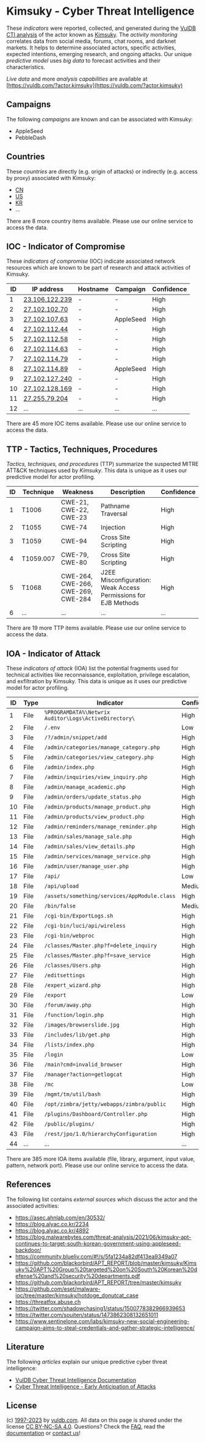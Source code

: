 # Kimsuky - Cyber Threat Intelligence

These _indicators_ were reported, collected, and generated during the [VulDB CTI analysis](https://vuldb.com/?kb.cti) of the actor known as [Kimsuky](https://vuldb.com/?actor.kimsuky). The _activity monitoring_ correlates data from social media, forums, chat rooms, and darknet markets. It helps to determine associated actors, specific activities, expected intentions, emerging research, and ongoing attacks. Our unique _predictive model_ uses _big data_ to forecast activities and their characteristics.

_Live data_ and more _analysis capabilities_ are available at [https://vuldb.com/?actor.kimsuky](https://vuldb.com/?actor.kimsuky)

## Campaigns

The following _campaigns_ are known and can be associated with Kimsuky:

* AppleSeed
* PebbleDash

## Countries

These _countries_ are directly (e.g. origin of attacks) or indirectly (e.g. access by proxy) associated with Kimsuky:

* [CN](https://vuldb.com/?country.cn)
* [US](https://vuldb.com/?country.us)
* [KR](https://vuldb.com/?country.kr)
* ...

There are 8 more country items available. Please use our online service to access the data.

## IOC - Indicator of Compromise

These _indicators of compromise_ (IOC) indicate associated network resources which are known to be part of research and attack activities of Kimsuky.

ID | IP address | Hostname | Campaign | Confidence
-- | ---------- | -------- | -------- | ----------
1 | [23.106.122.239](https://vuldb.com/?ip.23.106.122.239) | - | - | High
2 | [27.102.102.70](https://vuldb.com/?ip.27.102.102.70) | - | - | High
3 | [27.102.107.63](https://vuldb.com/?ip.27.102.107.63) | - | AppleSeed | High
4 | [27.102.112.44](https://vuldb.com/?ip.27.102.112.44) | - | - | High
5 | [27.102.112.58](https://vuldb.com/?ip.27.102.112.58) | - | - | High
6 | [27.102.114.63](https://vuldb.com/?ip.27.102.114.63) | - | - | High
7 | [27.102.114.79](https://vuldb.com/?ip.27.102.114.79) | - | - | High
8 | [27.102.114.89](https://vuldb.com/?ip.27.102.114.89) | - | AppleSeed | High
9 | [27.102.127.240](https://vuldb.com/?ip.27.102.127.240) | - | - | High
10 | [27.102.128.169](https://vuldb.com/?ip.27.102.128.169) | - | - | High
11 | [27.255.79.204](https://vuldb.com/?ip.27.255.79.204) | - | - | High
12 | ... | ... | ... | ...

There are 45 more IOC items available. Please use our online service to access the data.

## TTP - Tactics, Techniques, Procedures

_Tactics, techniques, and procedures_ (TTP) summarize the suspected MITRE ATT&CK techniques used by _Kimsuky_. This data is unique as it uses our predictive model for actor profiling.

ID | Technique | Weakness | Description | Confidence
-- | --------- | -------- | ----------- | ----------
1 | T1006 | CWE-21, CWE-22, CWE-23 | Pathname Traversal | High
2 | T1055 | CWE-74 | Injection | High
3 | T1059 | CWE-94 | Cross Site Scripting | High
4 | T1059.007 | CWE-79, CWE-80 | Cross Site Scripting | High
5 | T1068 | CWE-264, CWE-266, CWE-269, CWE-284 | J2EE Misconfiguration: Weak Access Permissions for EJB Methods | High
6 | ... | ... | ... | ...

There are 19 more TTP items available. Please use our online service to access the data.

## IOA - Indicator of Attack

These _indicators of attack_ (IOA) list the potential fragments used for technical activities like reconnaissance, exploitation, privilege escalation, and exfiltration by Kimsuky. This data is unique as it uses our predictive model for actor profiling.

ID | Type | Indicator | Confidence
-- | ---- | --------- | ----------
1 | File | `%PROGRAMDATA%\Netwrix Auditor\Logs\ActiveDirectory\` | High
2 | File | `/.env` | Low
3 | File | `/?/admin/snippet/add` | High
4 | File | `/admin/categories/manage_category.php` | High
5 | File | `/admin/categories/view_category.php` | High
6 | File | `/admin/index.php` | High
7 | File | `/admin/inquiries/view_inquiry.php` | High
8 | File | `/admin/manage_academic.php` | High
9 | File | `/admin/orders/update_status.php` | High
10 | File | `/admin/products/manage_product.php` | High
11 | File | `/admin/products/view_product.php` | High
12 | File | `/admin/reminders/manage_reminder.php` | High
13 | File | `/admin/sales/manage_sale.php` | High
14 | File | `/admin/sales/view_details.php` | High
15 | File | `/admin/services/manage_service.php` | High
16 | File | `/admin/user/manage_user.php` | High
17 | File | `/api/` | Low
18 | File | `/api/upload` | Medium
19 | File | `/assets/something/services/AppModule.class` | High
20 | File | `/bin/false` | Medium
21 | File | `/cgi-bin/ExportLogs.sh` | High
22 | File | `/cgi-bin/luci/api/wireless` | High
23 | File | `/cgi-bin/webproc` | High
24 | File | `/classes/Master.php?f=delete_inquiry` | High
25 | File | `/classes/Master.php?f=save_service` | High
26 | File | `/classes/Users.php` | High
27 | File | `/editsettings` | High
28 | File | `/expert_wizard.php` | High
29 | File | `/export` | Low
30 | File | `/forum/away.php` | High
31 | File | `/function/login.php` | High
32 | File | `/images/browserslide.jpg` | High
33 | File | `/includes/lib/get.php` | High
34 | File | `/lists/index.php` | High
35 | File | `/login` | Low
36 | File | `/main?cmd=invalid_browser` | High
37 | File | `/manager?action=getlogcat` | High
38 | File | `/mc` | Low
39 | File | `/mgmt/tm/util/bash` | High
40 | File | `/opt/zimbra/jetty/webapps/zimbra/public` | High
41 | File | `/plugins/Dashboard/Controller.php` | High
42 | File | `/public/plugins/` | High
43 | File | `/rest/jpo/1.0/hierarchyConfiguration` | High
44 | ... | ... | ...

There are 385 more IOA items available (file, library, argument, input value, pattern, network port). Please use our online service to access the data.

## References

The following list contains _external sources_ which discuss the actor and the associated activities:

* https://asec.ahnlab.com/en/30532/
* https://blog.alyac.co.kr/2234
* https://blog.alyac.co.kr/4892
* https://blog.malwarebytes.com/threat-analysis/2021/06/kimsuky-apt-continues-to-target-south-korean-government-using-appleseed-backdoor/
* https://community.blueliv.com/#!/s/5fa1234a82df413ea9349a07
* https://github.com/blackorbird/APT_REPORT/blob/master/kimsuky/Kimsuky%20APT%20Group%20targeted%20on%20South%20Korean%20defense%20and%20security%20departments.pdf
* https://github.com/blackorbird/APT_REPORT/tree/master/kimsuky
* https://github.com/eset/malware-ioc/tree/master/kimsuky/hotdoge_donutcat_case
* https://threatfox.abuse.ch
* https://twitter.com/shadowchasing1/status/1500778382966939653
* https://twitter.com/souiten/status/1473862308132651011
* https://www.sentinelone.com/labs/kimsuky-new-social-engineering-campaign-aims-to-steal-credentials-and-gather-strategic-intelligence/

## Literature

The following _articles_ explain our unique predictive cyber threat intelligence:

* [VulDB Cyber Threat Intelligence Documentation](https://vuldb.com/?kb.cti)
* [Cyber Threat Intelligence - Early Anticipation of Attacks](https://www.scip.ch/en/?labs.20201022)

## License

(c) [1997-2023](https://vuldb.com/?kb.changelog) by [vuldb.com](https://vuldb.com/?kb.about). All data on this page is shared under the license [CC BY-NC-SA 4.0](https://creativecommons.org/licenses/by-nc-sa/4.0/). Questions? Check the [FAQ](https://vuldb.com/?kb.faq), read the [documentation](https://vuldb.com/?kb) or [contact us](https://vuldb.com/?contact)!
